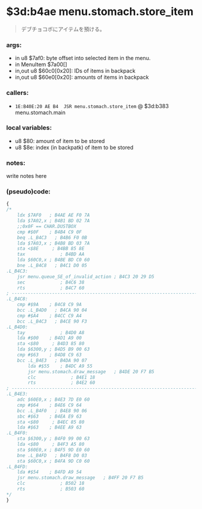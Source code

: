 ﻿
# $3d:b4ae menu.stomach.store_item
> デブチョコボにアイテムを預ける。

### args:
+	in u8 $7af0: byte offset into selected item in the menu.
+	in MenuItem $7a00[]
+	in,out u8 $60c0[0x20]: IDs of items in backpack
+	in,out u8 $60e0[0x20]: amounts of items in backpack

### callers:
+	`1E:B40E:20 AE B4  JSR menu.stomach.store_item` @ $3d:b383 menu.stomach.main

### local variables:
+	u8 $80: amount of item to be stored
+	u8 $8e: index (in backpatk) of item to be stored

### notes:
write notes here

### (pseudo)code:
```js
{
/*
    ldx $7AF0   ; B4AE AE F0 7A
	lda $7A02,x ; B4B1 BD 02 7A
	;;0x0F == CHAR.DUSTBOX
    cmp #$0F    ; B4B4 C9 0F
    beq .L_B4C3   ; B4B6 F0 0B
    lda $7A03,x ; B4B8 BD 03 7A
    sta <$8E     ; B4BB 85 8E
    tax             ; B4BD AA
    lda $60C0,x ; B4BE BD C0 60
    bne .L_B4C8   ; B4C1 D0 05
.L_B4C3:
    jsr menu.queue_SE_of_invalid_action ; B4C3 20 29 D5
    sec             ; B4C6 38
    rts             ; B4C7 60
; ----------------------------------------------------------------------------
.L_B4C8:
    cmp #$9A    ; B4C8 C9 9A
    bcc .L_B4D0   ; B4CA 90 04
    cmp #$A4    ; B4CC C9 A4
    bcc .L_B4C3   ; B4CE 90 F3
.L_B4D0:
    tay             ; B4D0 A8
    lda #$00    ; B4D1 A9 00
    sta <$80     ; B4D3 85 80
    lda $6300,y ; B4D5 B9 00 63
    cmp #$63    ; B4D8 C9 63
    bcc .L_B4E3   ; B4DA 90 07
        lda #$55    ; B4DC A9 55
        jsr menu.stomach.draw_message   ; B4DE 20 F7 B5
        clc             ; B4E1 18
        rts             ; B4E2 60
; ----------------------------------------------------------------------------
.L_B4E3:
    adc $60E0,x ; B4E3 7D E0 60
    cmp #$64    ; B4E6 C9 64
    bcc .L_B4F0   ; B4E8 90 06
    sbc #$63    ; B4EA E9 63
    sta <$80     ; B4EC 85 80
    lda #$63    ; B4EE A9 63
.L_B4F0:
    sta $6300,y ; B4F0 99 00 63
    lda <$80     ; B4F3 A5 80
    sta $60E0,x ; B4F5 9D E0 60
    bne .L_B4FD   ; B4F8 D0 03
    sta $60C0,x ; B4FA 9D C0 60
.L_B4FD:
    lda #$54    ; B4FD A9 54
    jsr menu.stomach.draw_message   ; B4FF 20 F7 B5
    clc             ; B502 18
    rts             ; B503 60
*/
}
```

